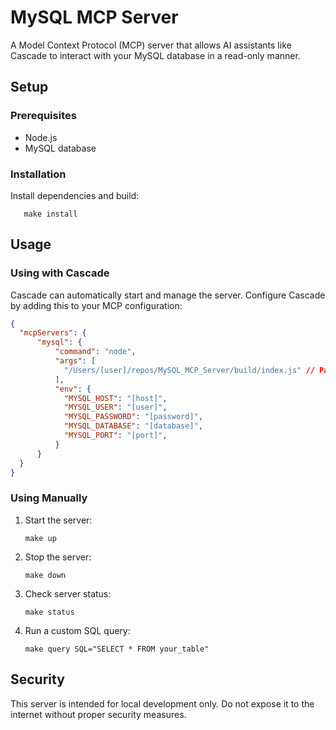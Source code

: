 # MySQL MCP Server

A Model Context Protocol (MCP) server that allows AI assistants like Cascade to interact with your MySQL database in a read-only manner.

## Setup

### Prerequisites

- Node.js
- MySQL database

### Installation

Install dependencies and build:
```
   make install
```

## Usage

### Using with Cascade

Cascade can automatically start and manage the server. Configure Cascade by adding this to your MCP configuration:

```json
{
  "mcpServers": {
      "mysql": {
          "command": "node",
          "args": [
            "/Users/[user]/repos/MySQL_MCP_Server/build/index.js" // Path to the server
          ],
          "env": {
            "MYSQL_HOST": "[host]",
            "MYSQL_USER": "[user]",
            "MYSQL_PASSWORD": "[password]",
            "MYSQL_DATABASE": "[database]",
            "MYSQL_PORT": "[port]",
          }
      }
  }
}
```

### Using Manually

1. Start the server:
   ```
   make up
   ```

2. Stop the server:
   ```
   make down
   ```

3. Check server status:
   ```
   make status
   ```

4. Run a custom SQL query:
   ```
   make query SQL="SELECT * FROM your_table"
   ```

## Security

This server is intended for local development only. Do not expose it to the internet without proper security measures.
